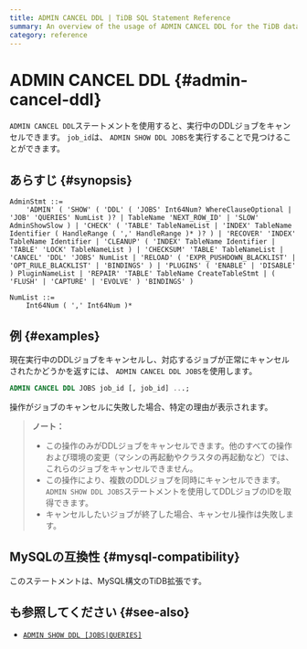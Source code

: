 ```yaml
---
title: ADMIN CANCEL DDL | TiDB SQL Statement Reference
summary: An overview of the usage of ADMIN CANCEL DDL for the TiDB database.
category: reference
---
```


# ADMIN CANCEL DDL {#admin-cancel-ddl}

`ADMIN CANCEL DDL`ステートメントを使用すると、実行中のDDLジョブをキャンセルできます。 `job_id`は、 `ADMIN SHOW DDL JOBS`を実行することで見つけることができます。

## あらすじ {#synopsis}

```ebnf+diagram
AdminStmt ::=
    'ADMIN' ( 'SHOW' ( 'DDL' ( 'JOBS' Int64Num? WhereClauseOptional | 'JOB' 'QUERIES' NumList )? | TableName 'NEXT_ROW_ID' | 'SLOW' AdminShowSlow ) | 'CHECK' ( 'TABLE' TableNameList | 'INDEX' TableName Identifier ( HandleRange ( ',' HandleRange )* )? ) | 'RECOVER' 'INDEX' TableName Identifier | 'CLEANUP' ( 'INDEX' TableName Identifier | 'TABLE' 'LOCK' TableNameList ) | 'CHECKSUM' 'TABLE' TableNameList | 'CANCEL' 'DDL' 'JOBS' NumList | 'RELOAD' ( 'EXPR_PUSHDOWN_BLACKLIST' | 'OPT_RULE_BLACKLIST' | 'BINDINGS' ) | 'PLUGINS' ( 'ENABLE' | 'DISABLE' ) PluginNameList | 'REPAIR' 'TABLE' TableName CreateTableStmt | ( 'FLUSH' | 'CAPTURE' | 'EVOLVE' ) 'BINDINGS' )

NumList ::=
    Int64Num ( ',' Int64Num )*
```

## 例 {#examples}

現在実行中のDDLジョブをキャンセルし、対応するジョブが正常にキャンセルされたかどうかを返すには、 `ADMIN CANCEL DDL JOBS`を使用します。


```sql
ADMIN CANCEL DDL JOBS job_id [, job_id] ...;
```

操作がジョブのキャンセルに失敗した場合、特定の理由が表示されます。

> **ノート：**
>
> -   この操作のみがDDLジョブをキャンセルできます。他のすべての操作および環境の変更（マシンの再起動やクラスタの再起動など）では、これらのジョブをキャンセルできません。
> -   この操作により、複数のDDLジョブを同時にキャンセルできます。 `ADMIN SHOW DDL JOBS`ステートメントを使用してDDLジョブのIDを取得できます。
> -   キャンセルしたいジョブが終了した場合、キャンセル操作は失敗します。

## MySQLの互換性 {#mysql-compatibility}

このステートメントは、MySQL構文のTiDB拡張です。

## も参照してください {#see-also}

-   [`ADMIN SHOW DDL [JOBS|QUERIES]`](/sql-statements/sql-statement-admin-show-ddl.md)
